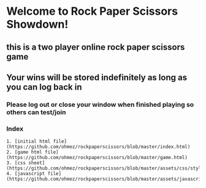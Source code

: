 # **Welcome to Rock Paper Scissors Showdown!**

## this is a **two** player online rock paper scissors game
## Your wins will be stored indefinitely as long as you can log back in
### Please log out or close your window when finished playing so others can test/join

### Index
    1. [initial html file](https://github.com/ohmez/rockpaperscissors/blob/master/index.html)
    2. [game html file](https://github.com/ohmez/rockpaperscissors/blob/master/game.html)
    3. [css sheet](https://github.com/ohmez/rockpaperscissors/blob/master/assets/css/style.css)
    4. [javascript file](https://github.com/ohmez/rockpaperscissors/blob/master/assets/javascript/game.js)

